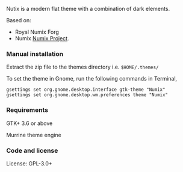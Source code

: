 Nutix is a modern flat theme with a combination of dark elements.

Based on:
- Royal Numix Forg
- Numix [Numix Project](http://numixproject.org).

### Manual installation

Extract the zip file to the themes directory i.e. `$HOME/.themes/`

To set the theme in Gnome, run the following commands in Terminal,

```
gsettings set org.gnome.desktop.interface gtk-theme "Numix"
gsettings set org.gnome.desktop.wm.preferences theme "Numix"
```

### Requirements

GTK+ 3.6 or above

Murrine theme engine

### Code and license

License: GPL-3.0+
